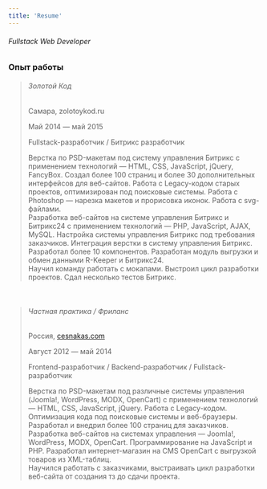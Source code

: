 ```yaml
---
title: 'Resume'
---
```


###### Fullstack Web Developer

### Опыт работы

> ###### Золотой Код
> Самара, zolotoykod.ru
> 
> Май 2014 — май 2015
> 
> Fullstack-разработчик / Битрикс разработчик
>
> Верстка по PSD-макетам под систему управления Битрикс с применением технологий — HTML, CSS, JavaScript, jQuery, FancyBox. Создал более 100 страниц и более 30 дополнительных интерфейсов для веб-сайтов. Работа с Legacy-кодом старых проектов, оптимизирован под поисковые системы. Работа с Photoshop — нарезка макетов и прорисовка иконок. Работа с svg-файлами.\
> Разработка веб-сайтов на системе управления Битрикс и Битрикс24 с применением технологий — PHP, JavaScript, AJAX, MySQL. Настройка системы управления Битрикс под требования заказчиков. Интеграция верстки в систему управления Битрикс. Разработал более 10 компонентов. Разработан модуль выгрузки и обмен данными R-Keeper и Битрикс24.\
> Научил команду работать с мокапами. Выстроил цикл разработки проектов. Сдал несколько тестов Битрикс.

<br>

> ###### Частная практика / Фриланс
> 
> Россия, [cesnakas.com](https://www.cesnakas.com)
> 
> Август 2012 — май 2014
> 
> Frontend-разработчик / Backend-разработчик / Fullstack-разработчик
>
> Верстка по PSD-макетам под различные системы управления (Joomla!, WordPress, MODX, OpenCart) с применением технологий — HTML, CSS, JavaScript, jQuery. Работа с Legacy-кодом. Оптимизация кода под поисковые системы и веб-браузеры. Разработал и внедрил более 100 страниц для заказчиков.\
> Разработка веб-сайтов на системах управления — Joomla!, WordPress, MODX, OpenCart. Программирование на JavaScript и PHP. Разработал интернет-магазин на CMS OpenCart с выгрузкой товаров из XML-таблиц.\
> Научился работать с заказчиками, выстраивать цикл разработки веб-сайта от создания тз до сдачи проекта.

<br><br><br>
